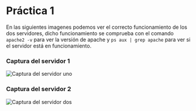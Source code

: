 # Práctica 1
En las siguientes imagenes podemos ver el correcto funcionamiento de los dos servidores, dicho funcionamiento se comprueba con el comando `apache2 -v` para ver la versión de apache y `ps aux | grep apache` para ver si el servidor está en funcionamiento.
### Captura del servidor 1
![Captura del servidor uno](http://imgur.com/696cgYH.jpg "Captura del servidor uno")
### Captura del servidor 2
![Captura del servidor dos](http://imgur.com/JFqvZ6D.jpg "Captura del servidor dos")
